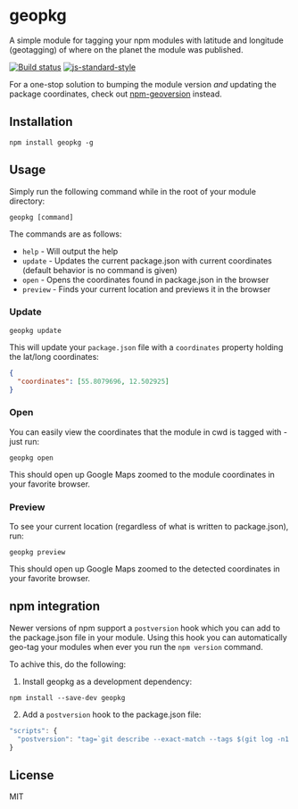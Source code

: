 # geopkg

A simple module for tagging your npm modules with latitude and longitude
(geotagging) of where on the planet the module was published.

[![Build status](https://travis-ci.org/watson/geopkg.svg?branch=master)](https://travis-ci.org/watson/geopkg)
[![js-standard-style](https://img.shields.io/badge/code%20style-standard-brightgreen.svg?style=flat)](https://github.com/feross/standard)

For a one-stop solution to bumping the module version *and* updating the
package coordinates, check out
[npm-geoversion](https://github.com/watson/npm-geoversion) instead.

## Installation

```
npm install geopkg -g
```

## Usage

Simply run the following command while in the root of your module
directory:

```
geopkg [command]
```

The commands are as follows:

- `help` - Will output the help
- `update` - Updates the current package.json with current coordinates
  (default behavior is no command is given)
- `open` - Opens the coordinates found in package.json in the browser
- `preview` - Finds your current location and previews it in the browser

### Update

```
geopkg update
```

This will update your `package.json` file with a `coordinates` property
holding the lat/long coordinates:

```json
{
  "coordinates": [55.8079696, 12.502925]
}
```

### Open

You can easily view the coordinates that the module in cwd is tagged
with - just run:

```
geopkg open
```

This should open up Google Maps zoomed to the module coordinates in your
favorite browser.

### Preview

To see your current location (regardless of what is written to
package.json), run:

```
geopkg preview
```

This should open up Google Maps zoomed to the detected coordinates in
your favorite browser.

## npm integration

Newer versions of npm support a `postversion` hook which you can add to
the package.json file in your module. Using this hook you can
automatically geo-tag your modules when ever you run the `npm version`
command.

To achive this, do the following:

1. Install geopkg as a development dependency:

 ```
 npm install --save-dev geopkg
 ```

2. Add a `postversion` hook to the package.json file:

  ```js
  "scripts": {
    "postversion": "tag=`git describe --exact-match --tags $(git log -n1 --pretty='%h')` && geopkg && git add -A && git commit -C HEAD --amend && git tag $tag -f"
  }
  ```

## License

MIT

